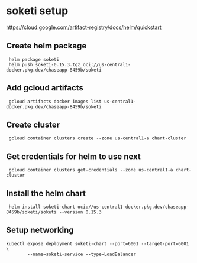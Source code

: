 # soketi setup

https://cloud.google.com/artifact-registry/docs/helm/quickstart

## Create helm package
```shell
 helm package soketi
 helm push soketi-0.15.3.tgz oci://us-central1-docker.pkg.dev/chaseapp-8459b/soketi
```

## Add gcloud artifacts

```shell
 gcloud artifacts docker images list us-central1-docker.pkg.dev/chaseapp-8459b/soketi
```

## Create cluster
```shell
 gcloud container clusters create --zone us-central1-a chart-cluster
```
## Get credentials for helm to use next
```shell
 gcloud container clusters get-credentials --zone us-central1-a chart-cluster
```

## Install the helm chart
```shell
 helm install soketi-chart oci://us-central1-docker.pkg.dev/chaseapp-8459b/soketi/soketi --version 0.15.3
```

## Setup networking

```shell
kubectl expose deployment soketi-chart --port=6001 --target-port=6001 \
        --name=soketi-service --type=LoadBalancer
```

